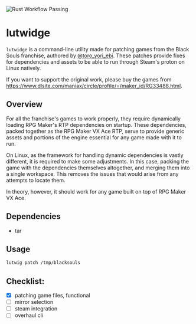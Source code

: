 ![Rust Workflow Passing](https://github.com/vanderweiss/lutwidge/actions/workflows/rust.yml/badge.svg)

# lutwidge

`lutwidge` is a command-line utility made for patching games from the Black Souls franchise, authored by [@toro_yori_ebi](https://twitter.com/toro_yori_ebi). 
These patches provide fixes for dependencies and assets to be able to run through Steam's proton on Linux natively.

If you want to support the original work, please buy the games from https://www.dlsite.com/maniax/circle/profile/=/maker_id/RG33488.html.

## Overview

For all the franchise's games to work properly, they require dynamically loading RPG Maker's RTP dependencies on startup. These dependencies,
packed together as the RPG Maker VX Ace RTP, serve to provide generic assets and portions of the engine essential for any game made with it to run.

On Linux, as the framework for handling dynamic dependencies is vastly different, it is required to make some adjustments. In this case, packing the
game with the dependencies themselves altogether, and merging them into a single workspace. This removes the issues that would arise from any attempts to locate them. 

In theory, however, it should work for any game built on top of RPG Maker VX Ace.

## Dependencies
- tar

## Usage
```bash
lutwig patch /tmp/blacksouls
```

## Checklist: 
- [x] patching game files, functional
- [ ] mirror selection
- [ ] steam integration
- [ ] overhaul cli